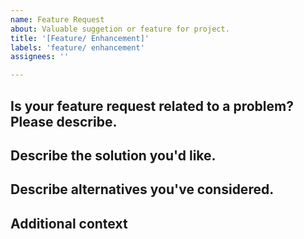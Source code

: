 ```yaml
---
name: Feature Request
about: Valuable suggetion or feature for project.
title: '[Feature/ Enhancement]'
labels: 'feature/ enhancement'
assignees: ''

---
```


## Is your feature request related to a problem? Please describe.
<!-- A clear and concise description of what the problem is. Ex. I'm always frustrated when [...] -->


## Describe the solution you'd like.
<!-- A clear and concise description of what you want to happen. -->


## Describe alternatives you've considered.
<!-- A clear and concise description of any alternative solutions or features you've considered. -->

## Additional context
<!-- Teachability, Documentation, Adoption, Migration Strategy -->
<!-- Add any other context or screenshots about the feature request here. -->
